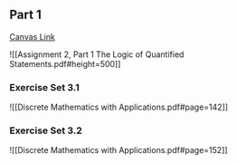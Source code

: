 ## Part 1

[Canvas Link](https://canvas.oregonstate.edu/courses/1946372/assignments/9505181)

![[Assignment 2, Part 1 The Logic of Quantified Statements.pdf#height=500]]
### Exercise Set 3.1

![[Discrete Mathematics with Applications.pdf#page=142]]

### Exercise Set 3.2

![[Discrete Mathematics with Applications.pdf#page=152]]